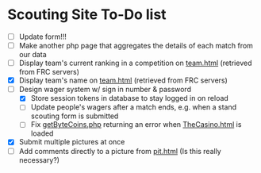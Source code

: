 # Scouting Site To-Do list

- [ ] Update form!!!
- [ ] Make another php page that aggregates the details of each match from our data
- [ ] Display team's current ranking in a competition on [team.html](html/team.html) (retrieved from FRC servers)
- [x] Display team's name on [team.html](html/team.html) (retrieved from FRC servers)
- [ ] Design wager system w/ sign in number & password
  - [x] Store session tokens in database to stay logged in on reload
  - [ ] Update people's wagers after a match ends, e.g. when a stand scouting form is submitted
  - [ ] Fix [getByteCoins.php](php/getByteCoins.php) returning an error when [TheCasino.html](html/TheCasino.html) is loaded
- [x] Submit multiple pictures at once
- [ ] Add comments directly to a picture from [pit.html](html/pit.html) (Is this really necessary?)
